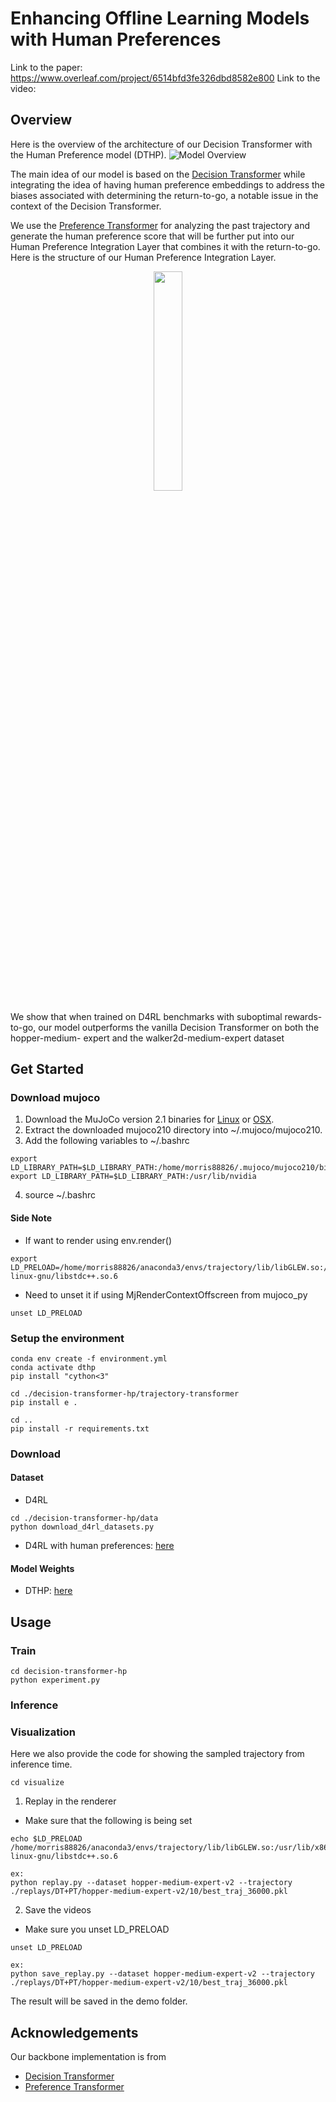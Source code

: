 # Enhancing Offline Learning Models with Human Preferences

Link to the paper: https://www.overleaf.com/project/6514bfd3fe326dbd8582e800
Link to the video: 

## Overview
Here is the overview of the architecture of our Decision Transformer with the Human Preference model (DTHP).
![Model Overview](https://github.com/Morris88826/DecisionTransformerHP/assets/32810188/4e92f7ff-8f52-41e6-82aa-4942cd21c4ef)

The main idea of our model is based on the [Decision Transformer](https://arxiv.org/pdf/2106.01345.pdf) while integrating the idea of having human preference embeddings to address the biases associated with determining the return-to-go, a notable issue in the context of the Decision Transformer. 

We use the [Preference Transformer](https://arxiv.org/pdf/2303.00957.pdf) for analyzing the past trajectory and generate the human preference score that will be further put into our Human Preference Integration Layer that combines it with the return-to-go. Here is the structure of our Human Preference Integration Layer.

<p align="center">
    <img src="https://github.com/Morris88826/DecisionTransformerHP/assets/32810188/bdeca022-968c-47ac-846b-f72f1bd6e159"  width="30%">
</p>

We show that when trained on D4RL benchmarks with suboptimal rewards-to-go, our
model outperforms the vanilla Decision Transformer on both the hopper-medium-
expert and the walker2d-medium-expert dataset

## Get Started

### Download mujoco
1. Download the MuJoCo version 2.1 binaries for [Linux](https://mujoco.org/download/mujoco210-linux-x86_64.tar.gz) or [OSX](https://mujoco.org/download/mujoco210-macos-x86_64.tar.gz).
2. Extract the downloaded mujoco210 directory into ~/.mujoco/mujoco210.
3. Add the following variables to ~/.bashrc
```
export LD_LIBRARY_PATH=$LD_LIBRARY_PATH:/home/morris88826/.mujoco/mujoco210/bin
export LD_LIBRARY_PATH=$LD_LIBRARY_PATH:/usr/lib/nvidia
```
4. source ~/.bashrc
#### Side Note
* If want to render using env.render()
```
export LD_PRELOAD=/home/morris88826/anaconda3/envs/trajectory/lib/libGLEW.so:/usr/lib/x86_64-linux-gnu/libstdc++.so.6
```
* Need to unset it if using MjRenderContextOffscreen from mujoco_py
```
unset LD_PRELOAD
```

### Setup the environment
```
conda env create -f environment.yml
conda activate dthp
pip install "cython<3"

cd ./decision-transformer-hp/trajectory-transformer
pip install e .

cd ..
pip install -r requirements.txt
```

### Download
#### Dataset
- D4RL
```
cd ./decision-transformer-hp/data
python download_d4rl_datasets.py
```
- D4RL with human preferences: [here](https://drive.google.com/drive/folders/1Ep1xnN_32VqEYym1LSkvUvausyCZSgKj?usp=drive_link)

#### Model Weights
- DTHP: [here](https://drive.google.com/drive/folders/1iAuLOMRdWH_HY4zDMqGDx_EC8mrRypAt?usp=drive_link)

## Usage

### Train
```
cd decision-transformer-hp
python experiment.py
```

### Inference


### Visualization
Here we also provide the code for showing the sampled trajectory from inference time.

```
cd visualize
```

1. Replay in the renderer
- Make sure that the following is being set
```
echo $LD_PRELOAD
/home/morris88826/anaconda3/envs/trajectory/lib/libGLEW.so:/usr/lib/x86_64-linux-gnu/libstdc++.so.6

ex:
python replay.py --dataset hopper-medium-expert-v2 --trajectory ./replays/DT+PT/hopper-medium-expert-v2/10/best_traj_36000.pkl
```

2. Save the videos
- Make sure you unset LD_PRELOAD
```
unset LD_PRELOAD

ex:
python save_replay.py --dataset hopper-medium-expert-v2 --trajectory ./replays/DT+PT/hopper-medium-expert-v2/10/best_traj_36000.pkl
```
The result will be saved in the demo folder.

## Acknowledgements
Our backbone implementation is from
- [Decision Transformer](https://github.com/kzl/decision-transformer)
- [Preference Transformer](https://github.com/csmile-1006/PreferenceTransformer)
